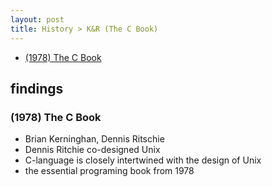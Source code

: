 ```yaml
---
layout: post
title: History > K&R (The C Book)
---
```

<!-- TOC -->

- [(1978) The C Book](#1978-the-c-book)

<!-- /TOC -->

## findings
### (1978) The C Book 
* Brian Kerninghan, Dennis Ritschie
* Dennis Ritchie co-designed Unix
* C-language is closely intertwined with the design of Unix
* the essential programing book from 1978